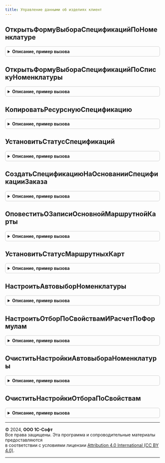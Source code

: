 ```yaml
---
title: Управление данными об изделиях клиент
---
```



## ОткрытьФормуВыбораСпецификацийПоНоменклатуре
<details style="margin: 1em 0; padding: 0.5em; border: 1px solid #ccc; border-radius: 6px;">

<summary style="font-weight: bold; cursor: pointer;">Описание, пример вызова</summary>

```bsl

// Открывает форму выбора спецификаций по номенклатуре
//
// Параметры:
//  ДанныеОбИзделии				 - см. УправлениеДаннымиОбИзделияхКлиентСервер.СтруктураДанныхОбИзделииДляВыбораСпецификации
//  ПараметрыВыбораСпецификаций	 - см. УправлениеДаннымиОбИзделияхКлиентСервер.ПараметрыВыбораСпецификаций
//  Владелец					 - ФормаКлиентскогоПриложения		- владелец формы.
//
Процедура ОткрытьФормуВыбораСпецификацийПоНоменклатуре(ДанныеОбИзделии, ПараметрыВыбораСпецификаций = Неопределено, Владелец = Неопределено) Экспорт
```

Пример вызова
```bsl
УправлениеДаннымиОбИзделияхКлиент.ОткрытьФормуВыбораСпецификацийПоНоменклатуре(ДанныеОбИзделии, ПараметрыВыбораСпецификаций, Владелец);
```
</details>

## ОткрытьФормуВыбораСпецификацийПоСпискуНоменклатуры
<details style="margin: 1em 0; padding: 0.5em; border: 1px solid #ccc; border-radius: 6px;">

<summary style="font-weight: bold; cursor: pointer;">Описание, пример вызова</summary>

```bsl

// Открывает форму выбора спецификаций по списку номенклатуры
//
// Параметры:
//  ДанныеОбИзделиях			 - см. УправлениеДаннымиОбИзделияхКлиентСервер.СтруктураДанныхОбИзделииДляВыбораСпецификации
//  ПараметрыВыбораСпецификаций	 - см. УправлениеДаннымиОбИзделияхКлиентСервер.ПараметрыВыбораСпецификаций
//  Владелец					 - ФормаКлиентскогоПриложения	 - владелец формы.
//  ОписаниеОповещения			 - ОписаниеОповещения - описание оповещения.
//
Процедура ОткрытьФормуВыбораСпецификацийПоСпискуНоменклатуры(ДанныеОбИзделиях, ПараметрыВыбораСпецификаций = Неопределено, Владелец = Неопределено, ОписаниеОповещения = Неопределено) Экспорт
```

Пример вызова
```bsl
УправлениеДаннымиОбИзделияхКлиент.ОткрытьФормуВыбораСпецификацийПоСпискуНоменклатуры(ДанныеОбИзделиях, ПараметрыВыбораСпецификаций, Владелец, ОписаниеОповещения);
```
</details>

## КопироватьРесурснуюСпецификацию
<details style="margin: 1em 0; padding: 0.5em; border: 1px solid #ccc; border-radius: 6px;">

<summary style="font-weight: bold; cursor: pointer;">Описание, пример вызова</summary>

```bsl

// Копирует спецификацию и производственный процесс
//
// Параметры:
//  Источник							- СправочникСсылка.РесурсныеСпецификации - спецификация, которую нужно скопировать
//  ОписаниеОбработкиПослеКопирования	- ОписаниеОповещения - содержит описание процедуры, которую нужно вызвать после копирования.
//
Процедура КопироватьРесурснуюСпецификацию(Источник, ОписаниеОбработкиПослеКопирования = Неопределено) Экспорт
```

Пример вызова
```bsl
УправлениеДаннымиОбИзделияхКлиент.КопироватьРесурснуюСпецификацию(Источник, ОписаниеОбработкиПослеКопирования);
```
</details>

## УстановитьСтатусСпецификаций
<details style="margin: 1em 0; padding: 0.5em; border: 1px solid #ccc; border-radius: 6px;">

<summary style="font-weight: bold; cursor: pointer;">Описание, пример вызова</summary>

```bsl

// Устанавливает новый статус для спецификаций
//
// Параметры:
//	НовыйСтатус				- ПеречислениеСсылка.СтатусыСпецификаций - новый статус
//	ПредставлениеСтатуса	- Строка - представление нового статуса
//  МассивСпецификаций		- Массив - список спецификаций.
//
Процедура УстановитьСтатусСпецификаций(НовыйСтатус, ПредставлениеСтатуса, МассивСпецификаций) Экспорт
```

Пример вызова
```bsl
УправлениеДаннымиОбИзделияхКлиент.УстановитьСтатусСпецификаций(НовыйСтатус, ПредставлениеСтатуса, МассивСпецификаций) 
```
</details>

## СоздатьСпецификациюНаОснованииСпецификацииЗаказа
<details style="margin: 1em 0; padding: 0.5em; border: 1px solid #ccc; border-radius: 6px;">

<summary style="font-weight: bold; cursor: pointer;">Описание, пример вызова</summary>

```bsl

//++ Устарело_Производство21

//++ НЕ УТКА

// Открывает форму для ввода параметров новой спецификации
//
// Параметры:
//	ТекущиеДанные		- ДанныеФормыСтруктура - содержит данные о продукции:
//  						* Номенклатура		- СправочникСсылка.Номенклатура - производимое изделие
//  						* Характеристика	- СправочникСсылка.ХарактеристикиНоменклатуры - характеристика производимого изделия
//  						* Спецификация		- СправочникСсылка.РесурсныеСпецификации - основная спецификация
//  ОписаниеОповещения	- ОписаниеОповещения - обработчик завершения ввода параметров, расположенный в контексте данных спецификации заказа.
//
Процедура СоздатьСпецификациюНаОснованииСпецификацииЗаказа(ТекущиеДанные, ОписаниеОповещения) Экспорт
```

Пример вызова
```bsl
УправлениеДаннымиОбИзделияхКлиент.СоздатьСпецификациюНаОснованииСпецификацииЗаказа(ТекущиеДанные, ОписаниеОповещения) 
```
</details>

## ОповеститьОЗаписиОсновнойМаршрутнойКарты
<details style="margin: 1em 0; padding: 0.5em; border: 1px solid #ccc; border-radius: 6px;">

<summary style="font-weight: bold; cursor: pointer;">Описание, пример вызова</summary>

```bsl

// Формирует оповещение о записи основной маршрутной карты.
// Используется для обновления данных в формах и для информирования пользователя о завершенной операции.
//
// Параметры:
//  СвойстваЗаписи - Структура, РегистрСведенийЗапись.ОсновныеМаршрутныеКарты - содержит значения свойств записи.
//  НавигационнаяСсылка - Строка - навигационная ссылка на измененную запись.
//
Процедура ОповеститьОЗаписиОсновнойМаршрутнойКарты(СвойстваЗаписи = Неопределено, НавигационнаяСсылка = Неопределено) Экспорт
```

Пример вызова
```bsl
УправлениеДаннымиОбИзделияхКлиент.ОповеститьОЗаписиОсновнойМаршрутнойКарты(СвойстваЗаписи, НавигационнаяСсылка);
```
</details>

## УстановитьСтатусМаршрутныхКарт
<details style="margin: 1em 0; padding: 0.5em; border: 1px solid #ccc; border-radius: 6px;">

<summary style="font-weight: bold; cursor: pointer;">Описание, пример вызова</summary>

```bsl

// Устанавливает новый статус для спецификаций
//
// Параметры:
//	НовыйСтатус				- ПеречислениеСсылка.СтатусыСпецификаций - новый статус
//	ПредставлениеСтатуса	- Строка - представление нового статуса
//  МассивОбъектов			- Массив - список маршрутных карт.
//
Процедура УстановитьСтатусМаршрутныхКарт(НовыйСтатус, ПредставлениеСтатуса, МассивОбъектов) Экспорт
```

Пример вызова
```bsl
УправлениеДаннымиОбИзделияхКлиент.УстановитьСтатусМаршрутныхКарт(НовыйСтатус, ПредставлениеСтатуса, МассивОбъектов) 
```
</details>

## НастроитьАвтовыборНоменклатуры
<details style="margin: 1em 0; padding: 0.5em; border: 1px solid #ccc; border-radius: 6px;">

<summary style="font-weight: bold; cursor: pointer;">Описание, пример вызова</summary>

```bsl

// Открывает форму настройки автовыбора номенклатуры
//
// Параметры:
//  ФормаВладелец - ФормаКлиентскогоПриложения - форма из которой вызывается настройка автовыбора
//  ИмяТЧ - Строка - имя табличной части
//  СоответствиеСвойств	- ТабличнаяЧасть - содержит свойства по которым выполняется автовыбор характеристики
//  ВидИзделийИлиНоменклатура - СправочникСсылка.ВидыНоменклатуры - определяет список доступных свойств для выбора
//  НазваниеСвойстваУказываетсяВНСИ - Строка - заголовок значения перечисления УказываетсяВНСИ
//  ТолькоПросмотр - Булево - открыть форму только для просмотра.
//
Процедура НастроитьАвтовыборНоменклатуры( Экспорт
```

Пример вызова
```bsl
УправлениеДаннымиОбИзделияхКлиент.НастроитьАвтовыборНоменклатуры();
```
</details>

## НастроитьОтборПоСвойствамИРасчетПоФормулам
<details style="margin: 1em 0; padding: 0.5em; border: 1px solid #ccc; border-radius: 6px;">

<summary style="font-weight: bold; cursor: pointer;">Описание, пример вызова</summary>

```bsl

// Открывает форму настройки отбора по свойствам и алгоритма расчета количества
//
// Параметры:
//  ФормаВладелец - ФормаКлиентскогоПриложения - форма из которой вызывается настройка
//  ИмяТЧ - Строка - имя таблицы (МатериалыИУслуги, Трудозатраты, ВидыРабочихЦентров)
//  ОтборПоСвойствам - ТабличнаяЧасть - табличная часть с отборами по свойствам
//  ВидИзделийИлиНоменклатура  - СправочникСсылка.ВидыНоменклатуры - определяет список доступных свойств для выбора
//  ТолькоПросмотр - Булево - открыть форму только для просмотра
//  СоставНастроек  - Структура  - настройки открытия формы
//  АдресДополнительныхДанных  - Строка  -
//
Процедура НастроитьОтборПоСвойствамИРасчетПоФормулам( Экспорт
```

Пример вызова
```bsl
УправлениеДаннымиОбИзделияхКлиент.НастроитьОтборПоСвойствамИРасчетПоФормулам();
```
</details>

## ОчиститьНастройкиАвтовыбораНоменклатуры
<details style="margin: 1em 0; padding: 0.5em; border: 1px solid #ccc; border-radius: 6px;">

<summary style="font-weight: bold; cursor: pointer;">Описание, пример вызова</summary>

```bsl

// Выполняет действия при удалении из табличной части
// - удаляет настройки автовыбора.
//
// Параметры:
//  ТаблицаФормы				- ТаблицаФормы - таблица формы на которой расположен список номенклатуры
//  ВыделенныеСтроки			- Массив - содержит массив идентификаторов выделенных строк
//  СоответствиеСвойств			- ДанныеФормыКоллекция - табличная часть "СоответствиеСвойств".
//
Процедура ОчиститьНастройкиАвтовыбораНоменклатуры(ТаблицаФормы, ВыделенныеСтроки, СоответствиеСвойств) Экспорт
```

Пример вызова
```bsl
УправлениеДаннымиОбИзделияхКлиент.ОчиститьНастройкиАвтовыбораНоменклатуры(ТаблицаФормы, ВыделенныеСтроки, СоответствиеСвойств) 
```
</details>

## ОчиститьНастройкиОтбораПоСвойствам
<details style="margin: 1em 0; padding: 0.5em; border: 1px solid #ccc; border-radius: 6px;">

<summary style="font-weight: bold; cursor: pointer;">Описание, пример вызова</summary>

```bsl

// Выполняет действия при удалении из табличной части
// - удаляет настройки отбора по свойствам
//
// Параметры:
//  ТаблицаФормы				- ТаблицаФормы - таблица формы на которой расположен список номенклатуры
//  ВыделенныеСтроки			- Массив - содержит массив идентификаторов выделенных строк
//  ОтборПоСвойствам			- ДанныеФормыКоллекция - табличная часть "ОтборПоСвойствам"
//
Процедура ОчиститьНастройкиОтбораПоСвойствам(ТаблицаФормы, ВыделенныеСтроки, ОтборПоСвойствам) Экспорт
```

Пример вызова
```bsl
УправлениеДаннымиОбИзделияхКлиент.ОчиститьНастройкиОтбораПоСвойствам(ТаблицаФормы, ВыделенныеСтроки, ОтборПоСвойствам) 
```
</details>

---

© 2024, **ООО 1С-Софт**  
Все права защищены. Эта программа и сопроводительные материалы предоставляются  
в соответствии с условиями лицензии [Attribution 4.0 International (CC BY 4.0)](https://creativecommons.org/licenses/by/4.0/legalcode).

---
